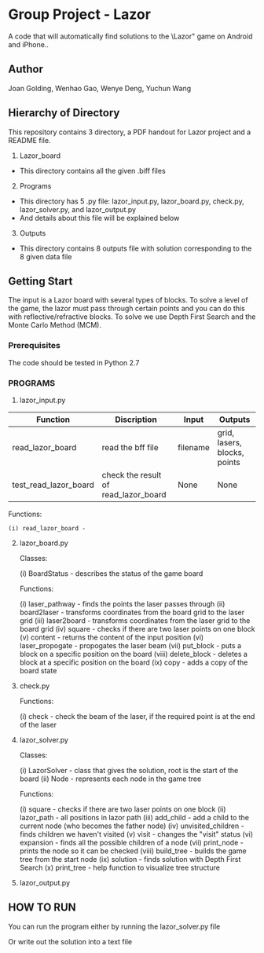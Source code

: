 # Group Project - Lazor

A code that will automatically find solutions to the \Lazor" game on Android and iPhone..

## Author

Joan Golding, Wenhao Gao, Wenye Deng, Yuchun Wang

## Hierarchy of Directory

This repository contains 3 directory, a PDF handout for Lazor project and a README file.

1. Lazor_board
  - This directory contains all the given .biff files
2. Programs
  - This directory has 5 .py file: lazor_input.py, lazor_board.py, check.py, lazor_solver.py, and lazor_output.py
  - And details about this file will be explained below
3. Outputs
  - This directory contains 8 outputs file with solution corresponding to the 8 given data file

## Getting Start

The input is a Lazor board with several types of blocks. To solve a level of the game, the lazor must pass through certain points and you can do this with reflective/refractive blocks. 
To solve we use Depth First Search and the Monte Carlo Method (MCM).

### Prerequisites

The code should be tested in Python 2.7

### PROGRAMS

1. lazor_input.py

| **Function** | **Discription** | **Input** | **Outputs** |
| ------------ | --------------- | --------- | ----------- |
| read_lazor_board | read the bff file | filename | grid, lasers, blocks, points |
| test_read_lazor_board | check the result of read_lazor_board | None | None |

  Functions:
    
    (i) read_lazor_board -  

2. lazor_board.py
    
   Classes:
    
    (i) BoardStatus - describes the status of the game board
    
   Functions:
    
    (i) laser_pathway - finds the points the laser passes through
    (ii) board2laser - transforms coordinates from the board grid to the laser grid
    (iii) laser2board - transforms coordinates from the laser grid to the board grid
    (iv) square - checks if there are two laser points on one block
    (v) content - returns the content of the input position
    (vi) laser_propogate - propogates the laser beam
    (vii) put_block - puts a block on a specific position on the board
    (viii) delete_block - deletes a block at a specific position on the board
    (ix) copy - adds a copy of the board state 
    
3. check.py 

   Functions:
    
    (i) check - check the beam of the laser, if the required point is at the end of the laser
    
4. lazor_solver.py 

   Classes:
    
    (i) LazorSolver - class that gives the solution, root is the start of the board
    (ii) Node - represents each node in the game tree 
    
   Functions:
   
    (i) square - checks if there are two laser points on one block
    (ii) lazor_path - all positions in lazor path
    (iii) add_child - add a child to the current node (who becomes the father node) 
    (iv) unvisited_children - finds children we haven't visited
    (v) visit - changes the "visit" status 
    (vi) expansion - finds all the possible children of a node 
    (vii) print_node - prints the node so it can be checked 
    (viii) build_tree - builds the game tree from the start node 
    (ix) solution - finds solution with Depth First Search 
    (x) print_tree - help function to visualize tree structure 
    
5. lazor_output.py
    
## HOW TO RUN
  
 You can run the program either by running the lazor_solver.py file
 
 Or write out the solution into a text file

